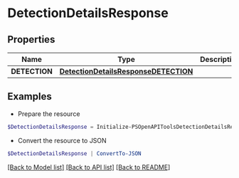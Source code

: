 # DetectionDetailsResponse
## Properties

Name | Type | Description | Notes
------------ | ------------- | ------------- | -------------
**DETECTION** | [**DetectionDetailsResponseDETECTION**](DetectionDetailsResponseDETECTION.md) |  | [optional] 

## Examples

- Prepare the resource
```powershell
$DetectionDetailsResponse = Initialize-PSOpenAPIToolsDetectionDetailsResponse  -DETECTION null
```

- Convert the resource to JSON
```powershell
$DetectionDetailsResponse | ConvertTo-JSON
```

[[Back to Model list]](../README.md#documentation-for-models) [[Back to API list]](../README.md#documentation-for-api-endpoints) [[Back to README]](../README.md)

